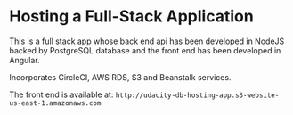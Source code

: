 # Hosting a Full-Stack Application

This is a full stack app whose back end api has been developed in NodeJS backed by PostgreSQL database and the front end has been developed in Angular.

Incorporates CircleCI, AWS RDS, S3 and Beanstalk services.

The front end is available at:
`http://udacity-db-hosting-app.s3-website-us-east-1.amazonaws.com`
